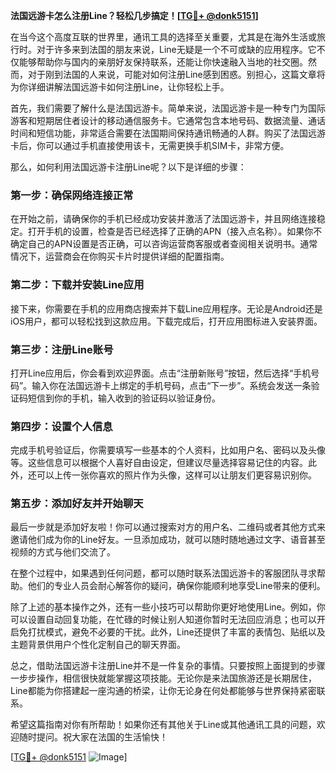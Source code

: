 **法国远游卡怎么注册Line？轻松几步搞定！[[TG💪+ @donk5151](https://t.me/s/donk5151)]**

在当今这个高度互联的世界里，通讯工具的选择至关重要，尤其是在海外生活或旅行时。对于许多来到法国的朋友来说，Line无疑是一个不可或缺的应用程序。它不仅能够帮助你与国内的亲朋好友保持联系，还能让你快速融入当地的社交圈。然而，对于刚到法国的人来说，可能对如何注册Line感到困惑。别担心，这篇文章将为你详细讲解法国远游卡如何注册Line，让你轻松上手。

首先，我们需要了解什么是法国远游卡。简单来说，法国远游卡是一种专门为国际游客和短期居住者设计的移动通信服务卡。它通常包含本地号码、数据流量、通话时间和短信功能，非常适合需要在法国期间保持通讯畅通的人群。购买了法国远游卡后，你可以通过手机直接使用该卡，无需更换手机SIM卡，非常方便。

那么，如何利用法国远游卡注册Line呢？以下是详细的步骤：

### 第一步：确保网络连接正常

在开始之前，请确保你的手机已经成功安装并激活了法国远游卡，并且网络连接稳定。打开手机的设置，检查是否已经选择了正确的APN（接入点名称）。如果你不确定自己的APN设置是否正确，可以咨询运营商客服或者查阅相关说明书。通常情况下，运营商会在你购买卡片时提供详细的配置指南。

### 第二步：下载并安装Line应用

接下来，你需要在手机的应用商店搜索并下载Line应用程序。无论是Android还是iOS用户，都可以轻松找到这款应用。下载完成后，打开应用图标进入安装界面。

### 第三步：注册Line账号

打开Line应用后，你会看到欢迎界面。点击“注册新账号”按钮，然后选择“手机号码”。输入你在法国远游卡上绑定的手机号码，点击“下一步”。系统会发送一条验证码短信到你的手机，输入收到的验证码以验证身份。

### 第四步：设置个人信息

完成手机号验证后，你需要填写一些基本的个人资料，比如用户名、密码以及头像等。这些信息可以根据个人喜好自由设定，但建议尽量选择容易记住的内容。此外，还可以上传一张你喜欢的照片作为头像，这样可以让朋友们更容易识别你。

### 第五步：添加好友并开始聊天

最后一步就是添加好友啦！你可以通过搜索对方的用户名、二维码或者其他方式来邀请他们成为你的Line好友。一旦添加成功，就可以随时随地通过文字、语音甚至视频的方式与他们交流了。

在整个过程中，如果遇到任何问题，都可以随时联系法国远游卡的客服团队寻求帮助。他们的专业人员会耐心解答你的疑问，确保你能顺利地享受Line带来的便利。

除了上述的基本操作之外，还有一些小技巧可以帮助你更好地使用Line。例如，你可以设置自动回复功能，在忙碌的时候让别人知道你暂时无法回应消息；也可以开启免打扰模式，避免不必要的干扰。此外，Line还提供了丰富的表情包、贴纸以及主题背景供用户个性化定制自己的聊天界面。

总之，借助法国远游卡注册Line并不是一件复杂的事情。只要按照上面提到的步骤一步步操作，相信很快就能掌握这项技能。无论你是来法国旅游还是长期居住，Line都能为你搭建起一座沟通的桥梁，让你无论身在何处都能够与世界保持紧密联系。

希望这篇指南对你有所帮助！如果你还有其他关于Line或其他通讯工具的问题，欢迎随时提问。祝大家在法国的生活愉快！

[[TG💪+ @donk5151](https://t.me/s/donk5151) ![Image](https://i.postimg.cc/rwNCRYN7/Snipaste-2025-04-30-17-27-05.png)]